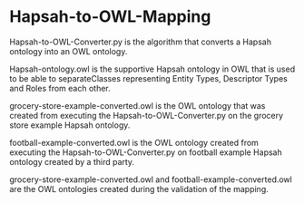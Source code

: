 # Hapsah-to-OWL-Mapping

Hapsah-to-OWL-Converter.py is the algorithm that converts a Hapsah ontology into an OWL ontology.

Hapsah-ontology.owl is the supportive Hapsah ontology in OWL that is used to be able to separateClasses representing Entity Types, Descriptor Types and Roles from each other.


grocery-store-example-converted.owl is the OWL ontology that was created from executing the Hapsah-to-OWL-Converter.py on the grocery store example Hapsah ontology.

football-example-converted.owl is the OWL ontology created from executing the Hapsah-to-OWL-Converter.py on football example Hapsah ontology created by a third party.


grocery-store-example-converted.owl and football-example-converted.owl are the OWL ontologies created during the validation of the mapping.
